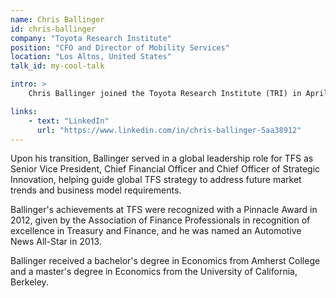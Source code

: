 ```yaml
---
name: Chris Ballinger
id: chris-ballinger
company: "Toyota Research Institute"
position: "CFO and Director of Mobility Services"
location: "Los Altos, United States"
talk_id: my-cool-talk

intro: >
    Chris Ballinger joined the Toyota Research Institute (TRI) in April 2017 following 14 years at Toyota Financial Services (TFS).

links:
    - text: "LinkedIn"
      url: "https://www.linkedin.com/in/chris-ballinger-5aa38912"
---
```


Upon his transition, Ballinger served in a global leadership role for TFS as Senior Vice President, Chief Financial Officer and Chief Officer of Strategic Innovation, helping guide global TFS strategy to address future market trends and business model requirements.

Ballinger's achievements at TFS were recognized with a Pinnacle Award in 2012, given by the Association of Finance Professionals in recognition of excellence in Treasury and Finance, and he was named an Automotive News All-Star in 2013.

Ballinger received a bachelor's degree in Economics from Amherst College and a master's degree in Economics from the University of California, Berkeley.
